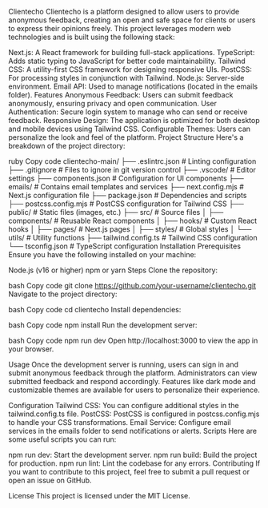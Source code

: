 Clientecho
Clientecho is a platform designed to allow users to provide anonymous feedback, creating an open and safe space for clients or users to express their opinions freely. This project leverages modern web technologies and is built using the following stack:

Next.js: A React framework for building full-stack applications.
TypeScript: Adds static typing to JavaScript for better code maintainability.
Tailwind CSS: A utility-first CSS framework for designing responsive UIs.
PostCSS: For processing styles in conjunction with Tailwind.
Node.js: Server-side environment.
Email API: Used to manage notifications (located in the emails folder).
Features
Anonymous Feedback: Users can submit feedback anonymously, ensuring privacy and open communication.
User Authentication: Secure login system to manage who can send or receive feedback.
Responsive Design: The application is optimized for both desktop and mobile devices using Tailwind CSS.
Configurable Themes: Users can personalize the look and feel of the platform.
Project Structure
Here's a breakdown of the project directory:

ruby
Copy code
clientecho-main/
├── .eslintrc.json          # Linting configuration
├── .gitignore              # Files to ignore in git version control
├── .vscode/                # Editor settings
├── components.json         # Configuration for UI components
├── emails/                 # Contains email templates and services
├── next.config.mjs         # Next.js configuration file
├── package.json            # Dependencies and scripts
├── postcss.config.mjs      # PostCSS configuration for Tailwind CSS
├── public/                 # Static files (images, etc.)
├── src/                    # Source files
│   ├── components/         # Reusable React components
│   ├── hooks/              # Custom React hooks
│   ├── pages/              # Next.js pages
│   ├── styles/             # Global styles
│   └── utils/              # Utility functions
├── tailwind.config.ts      # Tailwind CSS configuration
└── tsconfig.json           # TypeScript configuration
Installation
Prerequisites
Ensure you have the following installed on your machine:

Node.js (v16 or higher)
npm or yarn
Steps
Clone the repository:

bash
Copy code
git clone https://github.com/your-username/clientecho.git
Navigate to the project directory:

bash
Copy code
cd clientecho
Install dependencies:

bash
Copy code
npm install
Run the development server:

bash
Copy code
npm run dev
Open http://localhost:3000 to view the app in your browser.

Usage
Once the development server is running, users can sign in and submit anonymous feedback through the platform. Administrators can view submitted feedback and respond accordingly. Features like dark mode and customizable themes are available for users to personalize their experience.

Configuration
Tailwind CSS: You can configure additional styles in the tailwind.config.ts file.
PostCSS: PostCSS is configured in postcss.config.mjs to handle your CSS transformations.
Email Service: Configure email services in the emails folder to send notifications or alerts.
Scripts
Here are some useful scripts you can run:

npm run dev: Start the development server.
npm run build: Build the project for production.
npm run lint: Lint the codebase for any errors.
Contributing
If you want to contribute to this project, feel free to submit a pull request or open an issue on GitHub.

License
This project is licensed under the MIT License.